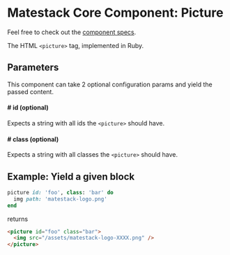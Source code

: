 # Matestack Core Component: Picture

Feel free to check out the [component specs](/spec/usage/components/picture_spec.rb).

The HTML `<picture>` tag, implemented in Ruby.

## Parameters

This component can take 2 optional configuration params and yield the passed content.

#### # id (optional)
Expects a string with all ids the `<picture>` should have.

#### # class (optional)
Expects a string with all classes the `<picture>` should have.

## Example: Yield a given block

```ruby
picture id: 'foo', class: 'bar' do
  img path: 'matestack-logo.png'
end
```

returns

```html
<picture id="foo" class="bar">
  <img src="/assets/matestack-logo-XXXX.png" />
</picture>
```
